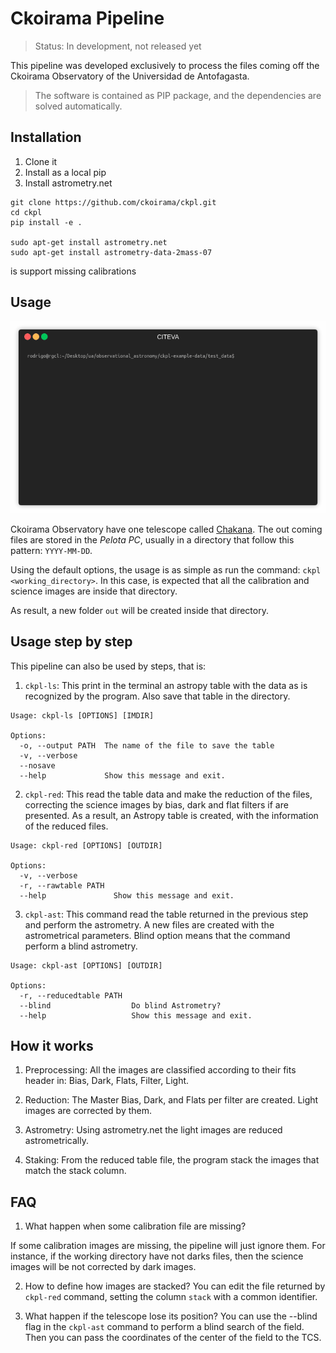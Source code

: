 Ckoirama Pipeline
=================

> Status: In development, not released yet

This pipeline was developed exclusively to process the files coming off the Ckoirama Observatory of the Universidad 
de Antofagasta.

> The software is contained as PIP package, and the dependencies are solved automatically.

Installation
----------------
1) Clone it
2) Install as a local pip
3) Install astrometry.net
```
git clone https://github.com/ckoirama/ckpl.git
cd ckpl
pip install -e .

sudo apt-get install astrometry.net
sudo apt-get install astrometry-data-2mass-07

```
is support missing calibrations

Usage
-----

![](doc/example3.gif)

Ckoirama Observatory have one telescope called 
[Chakana](http://www.astro.uantof.cl/research/observatorios/ckoirama-observatory/). The out coming files are 
stored in the *Pelota PC*, usually in a directory that follow this pattern: `YYYY-MM-DD`.

Using the default options, the usage is as simple as run the command: `ckpl <working_directory>`. In this case, is expected
that all the calibration and science images are inside that directory.

As result, a new folder `out` will be created inside that directory.


## Usage step by step

This pipeline can also be used by steps, that is:

1. `ckpl-ls`: This print in the terminal an astropy table with the data as is recognized by the program.
Also save that table in the directory.
```
Usage: ckpl-ls [OPTIONS] [IMDIR]

Options:
  -o, --output PATH  The name of the file to save the table
  -v, --verbose
  --nosave
  --help             Show this message and exit.
```

2. `ckpl-red`: This read the table data and make the reduction of the files, correcting
the science images by bias, dark and flat filters if are presented. As a result, an Astropy table is created, with 
the information of the reduced files.
```
Usage: ckpl-red [OPTIONS] [OUTDIR]

Options:
  -v, --verbose
  -r, --rawtable PATH
  --help               Show this message and exit.
```

3. `ckpl-ast`: This command read the table returned in the previous step and
perform the astrometry. A new files are created with the astrometrical parameters. Blind option means that the command 
perform a blind astrometry. 
```
Usage: ckpl-ast [OPTIONS] [OUTDIR]

Options:
  -r, --reducedtable PATH
  --blind                  Do blind Astrometry?
  --help                   Show this message and exit.

```

How it works
------------

1. Preprocessing: All the images are classified according to their fits header in: Bias, Dark, Flats, Filter, Light.

2. Reduction: The Master Bias, Dark, and Flats per filter are created. Light images are corrected by them.

3. Astrometry: Using astrometry.net the light images are reduced astrometrically.

4. Staking: From the reduced table file, the program stack the images that match the stack column.


FAQ
----

1. What happen when some calibration file are missing?
 
If some calibration images are missing, the pipeline will just ignore them. For instance, if the working directory 
have not darks files, then the science images will be not corrected by dark images.

2. How to define how images are stacked?
You can edit the file returned by  `ckpl-red` command, setting the column `stack` with a common identifier.

3. What happen if the telescope lose its position?
 You can use the --blind flag in the `ckpl-ast` command to perform a blind search of the field. Then you
 can pass the coordinates of the center of the field to the TCS.
 